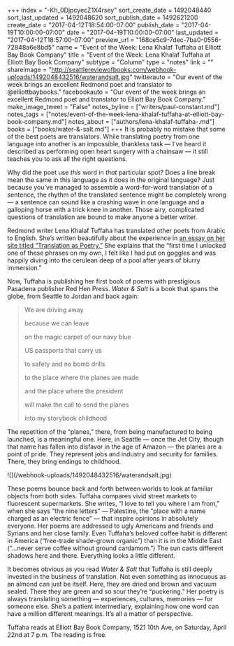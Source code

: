 +++
index = "-Kh_0DjpcyecZ1X4rsey"
sort_create_date = 1492048440
sort_last_updated = 1492048620
sort_publish_date = 1492621200
create_date = "2017-04-12T18:54:00-07:00"
publish_date = "2017-04-19T10:00:00-07:00"
date = "2017-04-19T10:00:00-07:00"
last_updated = "2017-04-12T18:57:00-07:00"
preview_url = "168ce5c9-7dec-7ba0-0556-72848a6e8bd5"
name = "Event of the Week: Lena Khalaf Tuffaha at Elliott Bay Book Company"
title = "Event of the Week: Lena Khalaf Tuffaha at Elliott Bay Book Company"
subtype = "Column"
type = "notes"
link = ""
shareimage = "http://seattlereviewofbooks.com/webhook-uploads/1492048432516/waterandsalt.jpg"
twitterauto = "Our event of the week brings an excellent Redmond poet and translator to @elliottbaybooks."
facebookauto = "Our event of the week brings an excellent Redmond poet and translator to Elliott Bay Book Company."
make_image_tweet = "False"
notes_byline = ["writers/paul-constant.md"]
notes_tags = ["notes/event-of-the-week-lena-khalaf-tuffaha-at-elliott-bay-book-company.md"]
notes_about = ["authors/lena-khalaf-tuffaha-.md"]
books = ["books/water-&amp;-salt.md"]
+++
It is probably no mistake that some of the best poets are translators. While translating poetry from one language into another is an impossible, thankless task — I’ve heard it described as performing open heart surgery with a chainsaw — it still teaches you to ask all the right questions. 

Why did the poet use *this* word in *that* particular spot? Does a line break mean the same in this language as it does in the original language? Just because you’ve managed to assemble a word-for-word translation of a sentence, the rhythm of the translated sentence might be completely wrong — a sentence can sound like a crashing wave in one language and a galloping horse with a trick knee in another. Those airy, complicated questions of translation are bound to make anyone a better writer.

Redmond writer Lena Khalaf Tuffaha has translated other poets from Arabic to English. She’s written beautifully about the experience in [an essay on her site titled “Translation as Poetry.”]( http://www.lenakhalaftuffaha.com/blog/translation-as-poetry) She explains that the “first time I unlocked one of these phrases on my own, I felt like I had put on goggles and was happily diving into the cerulean deep of a pool after years of blurry immersion.”

Now, Tuffaha is publishing her first book of poems with prestigious Pasadena publisher Red Hen Press. *Water & Salt* is a book that spans the globe, from Seattle to Jordan and back again: 

<blockquote><p class= "noindent">We are driving away</p>
<p class="noindent">because we can leave</p>
<p class="noindent">on the magic carpet of our navy blue</p>
<p class="noindent">US passports that carry us</p>
<p class="noindent">to safety and no bomb drills</p>
<p class="noindent">to the place where the planes are made</p>
<p class="noindent">and the place where the president</p>
<p class="noindent">will make the call to send the planes</p>
<p class="noindent">into my storybook childhood</p></blockquote>

The repetition of the “planes,” there, from being manufactured to being launched, is a meaningful one. Here, in Seattle — once the Jet City, though that name has fallen into disfavor in the age of Amazon — the planes are a point of pride. They represent jobs and industry and security for families. There, they bring endings to childhood.

<p class="image-left">![](/webhook-uploads/1492048432516/waterandsalt.jpg)</p>

These poems bounce back and forth between worlds to look at familiar objects from both sides. Tuffaha compares vivid street markets to fluorescent supermarkets. She writes, “I love to tell you where I am from,” when she says “the nine letters” — Palestine, the “place with a name charged as an electric fence” — that inspire opinions in absolutely everyone. Her poems are addressed to ugly Americans and friends and Syrians and her close family. Even Tuffaha’s beloved coffee habit is different in America (“free-trade shade-grown organic”) than it is in the Middle East (“…never serve coffee without ground cardamom.”) The sun casts different shadows here and there. Everything looks a little different.

It becomes obvious as you read *Water & Salt* that Tuffaha is still deeply invested in the business of translation. Not even something as innocuous as an almond can just be itself. Here, they are dried and brown and vacuum sealed. There they are green and so sour they’re “puckering.” Her poetry is always translating something — experiences, cultures, memories — for someone else. She’s a patient intermediary, explaining how one word can have a million different meanings. It’s all a matter of perspective.

<p class="footer">Tuffaha reads at Elliott Bay Book Company, 1521 10th Ave, on Saturday, April 22nd at 7 p.m. The reading is free.</p>
